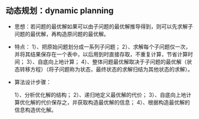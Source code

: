 ## 动态规划：dynamic planning

* 思想：若问题的最优解如果可以由子问题的最优解推导得到，则可以先求解子问题的最优解，再构造原问题的最优解。

* 特点：
  1）、把原始问题划分成一系列子问题；
  2）、求解每个子问题仅一次，并将其结果保存在一个表中，以后用到时直接存取，不重复计算，节省计算时间；
  3）、自底向上地计算；
  4）、整体问题最优解取决于子问题的最优解（状态转移方程）（将子问题称为状态，最终状态的求解归结为其他状态的求解）。

* 算法设计步骤：

  1）、分析优化解的结构；
  2）、递归地定义最优解的代价；
  3）、自底向上地计算优化解的代价保存之，并获取构造最优解的信息；
  4）、根据构造最优解的信息构造优化解。